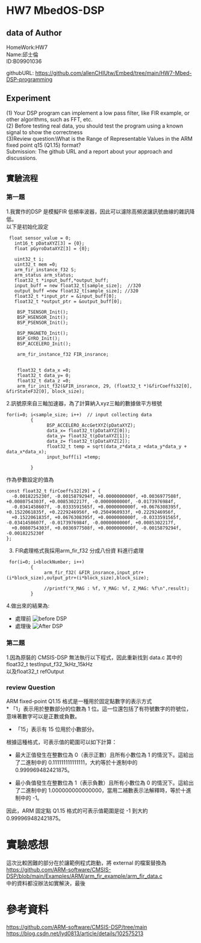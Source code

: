 # HW7 MbedOS-DSP  
## data of Author
HomeWork:HW7\
Name:邱士倫\
ID:B09901036 <br>

 
githubURL: https://github.com/allenCHIUtw/Embed/tree/main/HW7-Mbed-DSP-programming
## Experiment
(1) Your DSP program can implement a low pass filter, like FIR example, or other algorithms, such as FFT, etc.\
(2) Before testing real data, you should test the program using a known signal to show the correctness\
(3)Review question:\What is the Range of Representable Values in the ARM fixed point q15 (Q1.15) format?\
Submission: The github URL and a report about your approach and discussions.

## 實驗流程
<h3>第一題</h3>
1.我實作的DSP 是模擬FIR 低頻率波器，因此可以濾除高頻波讓訊號曲線的雜訊降低。<br>
以下是初始化設定<br>

```
 float sensor_value = 0;
   int16_t pDataXYZ[3] = {0};
   float pGyroDataXYZ[3] = {0};

   uint32_t i;
   uint32_t mem =0;
   arm_fir_instance_f32 S;
   arm_status arm_status;
   float32_t *input_buff,*output_buff;
   input_buff = new float32_t[sample_size];  //320
   output_buff =new float32_t[sample_size]; //320
   float32_t *input_ptr = &input_buff[0];
   float32_t *output_ptr = &output_buff[0];
   
    BSP_TSENSOR_Init();
    BSP_HSENSOR_Init();
    BSP_PSENSOR_Init();

    BSP_MAGNETO_Init();
    BSP_GYRO_Init();
    BSP_ACCELERO_Init();
    
    arm_fir_instance_f32 FIR_insrance;

     
    float32_t data_x =0;
    float32_t data_y= 0;
    float32_t data_z =0;
    arm_fir_init_f32(&FIR_insrance, 29, (float32_t *)&firCoeffs32[0], &firStateF32[0], block_size);
```
2.訊號原來自三軸加速器，為了計算納入xyz三軸的數據做平方根號<br>

```
for(i=0; i<sample_size; i++)  // input collecting data
         {
               BSP_ACCELERO_AccGetXYZ(pDataXYZ);
               data_x= float32_t(pDataXYZ[0]);
               data_y= float32_t(pDataXYZ[1]);
               data_z= float32_t(pDataXYZ[2]);
               float32_t temp = sqrt(data_z*data_z +data_y*data_y + data_x*data_x);
               input_buff[i] =temp;
       
         }
```
作為參數設定的值為
```
const float32_t firCoeffs32[29] = {
  -0.0018225230f, -0.0015879294f, +0.0000000000f, +0.0036977508f, +0.0080754303f, +0.0085302217f, -0.0000000000f, -0.0173976984f,
  -0.0341458607f, -0.0333591565f, +0.0000000000f, +0.0676308395f, +0.1522061835f, +0.2229246956f, +0.2504960933f, +0.2229246956f,
  +0.1522061835f, +0.0676308395f, +0.0000000000f, -0.0333591565f, -0.0341458607f, -0.0173976984f, -0.0000000000f, +0.0085302217f,
  +0.0080754303f, +0.0036977508f, +0.0000000000f, -0.0015879294f, -0.0018225230f
};
```

3. FIR處理格式我採用arm_fir_f32 分成八份資 料進行處理

```
 for(i=0; i<blockNumber; i++)
         {
              arm_fir_f32( &FIR_insrance,input_ptr+(i*block_size),output_ptr+(i*block_size),block_size);
             
              //printf("X_MAG : %f, Y_MAG: %f, Z_MAG: %f\n",result);
         }
```
4.做出來的結果為:
* 處理前
![before DSP]()
* 處理後
![After DSP](https://www.dropbox.com/photos?_tk=web_left_nav_bar&role=personal&di=left_nav)
<h3>第二題</h3>
1.因為原裝的 CMSIS-DSP 無法執行以下程式，因此重新找到 data.c 其中的   float32_t testInput_f32_1kHz_15kHz   <br>
  以及float32_t refOutput
<h3>review Question</h3>
  ARM fixed-point Q1.15 格式是一種用於固定點數字的表示方式<br>
  *  「1」表示用於整數部分的位數為 1 位。這一位還包括了有符號數字的符號位，意味著數字可以是正數或負數。<br>

  *  「15」表示有 15 位用於小數部分。<br>

  根據這種格式，可表示值的範圍可以如下計算：<br>

  * 最大正值發生在整數位為 0（表示正數）且所有小數位為 1 的情況下。這給出了二進制中的 0.111111111111111，大約等於十進制中的 0.999969482421875。

  * 最小負值發生在整數位為 1（表示負數）且所有小數位為 0 的情況下。這給出了二進制中的 1.000000000000000，當用二補數表示法解釋時，等於十進制中的 -1。
   
 因此，ARM 固定點 Q1.15 格式的可表示值範圍是從 -1 到大約 0.999969482421875。 
  
  

  


# 實驗感想
這次比較困難的部分在於讓範例程式跑動，將 external 的檔案替換為 \
https://github.com/ARM-software/CMSIS-DSP/blob/main/Examples/ARM/arm_fir_example/arm_fir_data.c \
中的資料都沒辦法如實解決，最後
# 參考資料
https://github.com/ARM-software/CMSIS-DSP/tree/main \
https://blog.csdn.net/lyd0813/article/details/102575213